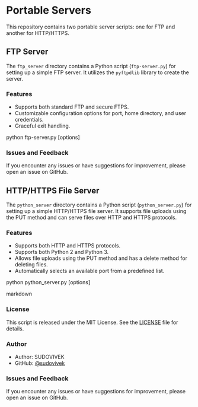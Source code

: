 # Portable Servers

This repository contains two portable server scripts: one for FTP and another for HTTP/HTTPS.

## FTP Server

The `ftp_server` directory contains a Python script (`ftp-server.py`) for setting up a simple FTP server. It utilizes the `pyftpdlib` library to create the server. 

### Features

- Supports both standard FTP and secure FTPS.
- Customizable configuration options for port, home directory, and user credentials.
- Graceful exit handling.


python ftp-server.py [options]

### Issues and Feedback

If you encounter any issues or have suggestions for improvement, please open an issue on GitHub.

## HTTP/HTTPS File Server

The `python_server` directory contains a Python script (`python_server.py`) for setting up a simple HTTP/HTTPS file server. It supports file uploads using the PUT method and can serve files over HTTP and HTTPS protocols.

### Features

- Supports both HTTP and HTTPS protocols.
- Supports both Python 2 and Python 3.
- Allows file uploads using the PUT method and has a delete method for deleting files.
- Automatically selects an available port from a predefined list.


python python_server.py [options]

markdown

### License

This script is released under the MIT License. See the [LICENSE](./python_server/LICENSE) file for details.

### Author

- Author: SUDOVIVEK
- GitHub: [@sudovivek](https://github.com/sudovivek)

### Issues and Feedback

If you encounter any issues or have suggestions for improvement, please open an issue on GitHub.
